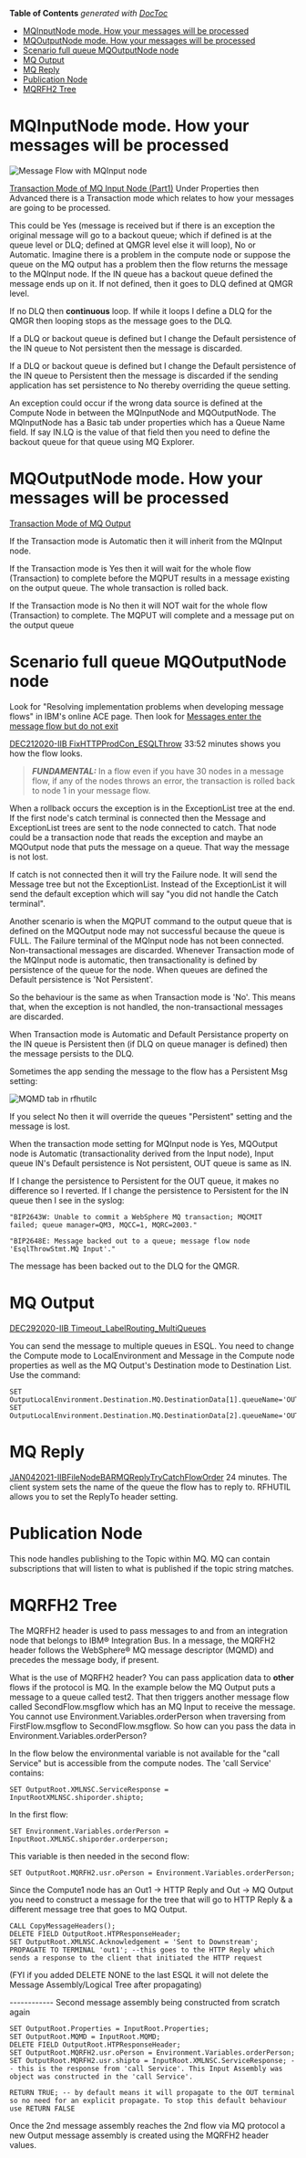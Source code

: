 <!-- START doctoc generated TOC please keep comment here to allow auto update -->
<!-- DON'T EDIT THIS SECTION, INSTEAD RE-RUN doctoc TO UPDATE -->
**Table of Contents**  *generated with [DocToc](https://github.com/thlorenz/doctoc)*

- [MQInputNode mode. How your messages will be processed](#mqinputnode-mode-how-your-messages-will-be-processed)
- [MQOutputNode mode. How your messages will be processed](#mqoutputnode-mode-how-your-messages-will-be-processed)
- [Scenario full queue MQOutputNode node](#scenario-full-queue-mqoutputnode-node)
- [MQ Output](#mq-output)
- [MQ Reply](#mq-reply)
- [Publication Node](#publication-node)
- [MQRFH2 Tree](#mqrfh2-tree)

<!-- END doctoc generated TOC please keep comment here to allow auto update -->

# MQInputNode mode. How your messages will be processed

![Message Flow with MQInput node](../../IIB.fld/MQInputTransactionmode.png)

[Transaction Mode of MQ Input Node (Part1)](https://youtu.be/QGp83DeRoUs?si=BA8Iz6zAcy9FryfA)
Under Properties then Advanced there is a Transaction mode which relates to how your messages
are going to be processed.

This could be Yes (message is received but if there is an exception the
original message will go to a backout queue; which if defined is at the
queue level or DLQ; defined at QMGR level else it will loop), No or
Automatic. Imagine there is a problem in the compute node or suppose the
queue on the MQ output has a problem then the flow returns the message
to the MQInput node. If the IN queue has a backout queue defined the
message ends up on it. If not defined, then it goes to DLQ defined at
QMGR level.

If no DLQ then **continuous** loop. If while it loops I define a DLQ for
the QMGR then looping stops as the message goes to the DLQ.

If a DLQ or backout queue is defined but I change the Default
persistence of the IN queue to Not persistent then the message is
discarded.

If a DLQ or backout queue is defined but I change the Default
persistence of the IN queue to Persistent then the message is discarded
if the sending application has set persistence to No thereby overriding
the queue setting.

An exception could occur if the wrong data source is defined at the
Compute Node in between the MQInputNode and MQOutputNode. The
MQInputNode has a Basic tab under properties which has a Queue Name
field. If say IN.LQ is the value of that field then you need to define
the backout queue for that queue using MQ Explorer.

# MQOutputNode mode. How your messages will be processed

[Transaction Mode of MQ Output](https://www.youtube.com/watch?v=DiTdocdPc9w)

If the Transaction mode is Automatic then it will inherit from the MQInput node.

If the Transaction mode is Yes then it will wait for the whole flow
(Transaction) to complete before the MQPUT results in a message existing
on the output queue. The whole transaction is rolled back.

If the Transaction mode is No then it will NOT wait for the whole flow
(Transaction) to complete. The MQPUT will complete and a message put on
the output queue

# Scenario full queue MQOutputNode node

Look for "Resolving implementation problems when developing message
flows" in IBM's online ACE page. Then look for [Messages enter the
message flow but do not exit](https://www.ibm.com/docs/en/app-connect/13.0.x?topic=flows-resolving-implementation-problems-when-developing-message#au16530_2)

[DEC212020-IIB FixHTTPProdCon_ESQLThrow](https://drive.google.com/file/d/1-KG_swTi1BJSf9WFXBYR-PDvSR_UOSoV/view?usp=share_link)
33:52 minutes shows you how the flow looks.

> **_FUNDAMENTAL:_**  In a flow even if you have 30 nodes in a message flow, if any of the nodes throws an error, the transaction is rolled back to node 1 in your message flow.

When a rollback occurs the exception is in the ExceptionList tree at the end. If the first node's catch terminal is connected then the Message and ExceptionList trees are sent to the node connected to catch. That node could be a transaction node that reads the exception and maybe an MQOutput node that puts the message on a queue. That way the message is not lost.

If catch is not connected then it will try the Failure node. It will send the Message tree but not the ExceptionList. Instead of the ExceptionList it will send the default exception which will say "you did not handle the Catch terminal".

Another scenario is when the MQPUT command to the output queue that is defined on the MQOutput node may not successful because the queue is FULL. The Failure terminal of the MQInput node has not been
connected. Non-transactional messages are discarded. Whenever Transaction mode of the MQInput node is automatic, then transactionality is defined by persistence of the queue for the node. When queues are defined the Default persistence is 'Not Persistent'. 

So the behaviour is the same as when Transaction mode is 'No'. This means that, when the exception is not handled, the non-transactional messages are discarded.

When Transaction mode is Automatic and Default Persistance property on the IN queue is Persistent then (if DLQ on queue manager is defined) then the message persists to the DLQ.

Sometimes the app sending the message to the flow has a Persistent Msg setting:

![MQMD tab in rfhutilc](../../IIB.fld/rfhutilMQMDsection.png)

If you select No then it will override the queues "Persistent" setting and the message is lost.

When the transaction mode setting for MQInput node is Yes, MQOutput
node is Automatic (transactionality derived from the Input node), Input
queue IN's Default persistence is Not persistent, OUT queue is same as
IN.

If I change the persistence to Persistent for the OUT queue, it makes no
difference so I reverted. If I change the persistence to Persistent for
the IN queue then I see in the syslog:

```
"BIP2643W: Unable to commit a WebSphere MQ transaction; MQCMIT
failed; queue manager=QM3, MQCC=1, MQRC=2003."

"BIP2648E: Message backed out to a queue; message flow node
'EsqlThrowStmt.MQ Input'."
```

The message has been backed out to the DLQ for the QMGR.

# MQ Output

[DEC292020-IIB Timeout_LabelRouting_MultiQueues](https://drive.google.com/file/d/1sJ3i-KQYDRGw1UG38bU05uUMFCe6r-Pa/view?usp=share_link)

You can send the message to multiple queues in ESQL. You need to change the Compute mode
to LocalEnvironment and Message in the Compute node properties as well
as the MQ Output's Destination mode to Destination List. Use the
command:

```
SET OutputLocalEnvironment.Destination.MQ.DestinationData[1].queueName='OUT';
SET OutputLocalEnvironment.Destination.MQ.DestinationData[2].queueName='OUT1';
```

# MQ Reply

[JAN042021-IIBFileNodeBARMQReplyTryCatchFlowOrder](https://drive.google.com/file/d/15EypxxgHztb_VdEnJa82vgmFoQO7wY7L/view?usp=share_link) 24 minutes. The client
system sets the name of the queue the flow has to reply to. RFHUTIL
allows you to set the ReplyTo header setting.

# Publication Node

This node handles publishing to the Topic within MQ. MQ can contain
subscriptions that will listen to what is published if the topic string
matches.

# MQRFH2 Tree

The MQRFH2 header is used to pass messages to and from an integration
node that belongs to IBM® Integration Bus. In a message, the MQRFH2
header follows the WebSphere® MQ message descriptor (MQMD) and precedes
the message body, if present.

What is the use of MQRFH2 header? You can pass application data to
__other__ flows if the protocol is MQ. In the example below
the MQ Output puts a message to a queue called test2. That then triggers
another message flow called SecondFlow.msgflow which has an MQ Input to
receive the message. You cannot use Environment.Variables.orderPerson
when traversing from FirstFlow.msgflow to SecondFlow.msgflow. So how can
you pass the data in Environment.Variables.orderPerson?

In the flow below the environmental variable is not available for the
"call Service" but is accessible from the compute nodes. The 'call
Service' contains:

```
SET OutputRoot.XMLNSC.ServiceResponse = InputRootXMLNSC.shiporder.shipto;
```

In the first flow: 

```
SET Environment.Variables.orderPerson = InputRoot.XMLNSC.shiporder.orderperson;
```

This variable is then needed in the second flow:

```
SET OutputRoot.MQRFH2.usr.oPerson = Environment.Variables.orderPerson;
```

Since the Compute1 node has an Out1 → HTTP Reply and Out → MQ Output
you need to construct a message for the tree that will go to HTTP Reply
& a different message tree that goes to MQ Output.

```
CALL CopyMessageHeaders();
DELETE FIELD OutputRoot.HTPResponseHeader;
SET OutputRoot.XMLNSC.Acknowledgement = 'Sent to Downstream';
PROPAGATE TO TERMINAL 'out1'; --this goes to the HTTP Reply which sends a response to the client that initiated the HTTP request
```
(FYI if you added DELETE NONE to the last ESQL it will not delete the
Message Assembly/Logical Tree after propagating)

------------ Second message assembly being constructed from scratch again

```
SET OutputRoot.Properties = InputRoot.Properties;
SET OutputRoot.MQMD = InputRoot.MQMD;
DELETE FIELD OutputRoot.HTPResponseHeader;
SET OutputRoot.MQRFH2.usr.oPerson = Environment.Variables.orderPerson;
SET OutputRoot.MQRFH2.usr.shipto = InputRoot.XMLNSC.ServiceResponse; -- this is the response from 'call Service'. This Input Assembly was object was constructed in the 'call Service'.

RETURN TRUE; -- by default means it will propagate to the OUT terminal so no need for an explicit propagate. To stop this default behaviour use RETURN FALSE
```

Once the 2nd message assembly reaches the 2nd flow via MQ protocol a new Output message assembly is created using the MQRFH2 header values.